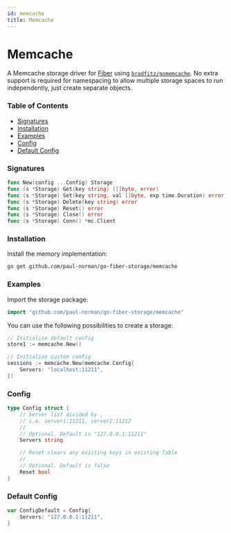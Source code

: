 ```yaml
---
id: memcache
title: Memcache
---
```


# Memcache

A Memcache storage driver for [Fiber](https://gofiber.io/) using [`bradfitz/gomemcache`](https://github.com/bradfitz/gomemcache). No extra support is required for namespacing to allow multiple storage spaces to run independently, just create separate objects.

### Table of Contents

- [Signatures](#signatures)
- [Installation](#installation)
- [Examples](#examples)
- [Config](#config)
- [Default Config](#default-config)

### Signatures

```go
func New(config ...Config) Storage
func (s *Storage) Get(key string) ([]byte, error)
func (s *Storage) Set(key string, val []byte, exp time.Duration) error
func (s *Storage) Delete(key string) error
func (s *Storage) Reset() error
func (s *Storage) Close() error
func (s *Storage) Conn() *mc.Client
```

### Installation

Install the memory implementation:

```bash
go get github.com/paul-norman/go-fiber-storage/memcache
```

### Examples

Import the storage package:

```go
import "github.com/paul-norman/go-fiber-storage/memcache"
```

You can use the following possibilities to create a storage:

```go
// Initialise default config
store1 := memcache.New()

// Initialise custom config
sessions := memcache.New(memcache.Config{
	Servers: "localhost:11211",
})
```

### Config

```go
type Config struct {
	// Server list divided by ,
	// i.e. server1:11211, server2:11212
	//
	// Optional. Default is "127.0.0.1:11211"
	Servers string

	// Reset clears any existing keys in existing Table
	//
	// Optional. Default is false
	Reset bool
}
```

### Default Config

```go
var ConfigDefault = Config{
	Servers: "127.0.0.1:11211",
}
```